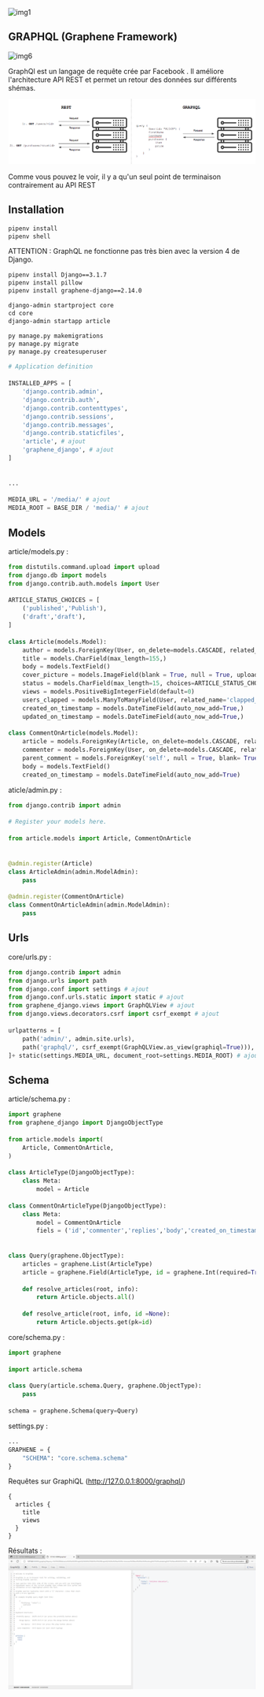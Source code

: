 ![img1](https://images.pexels.com/photos/9034723/pexels-photo-9034723.jpeg?auto=compress&cs=tinysrgb&w=1260&h=750&dpr=1)

## GRAPHQL (Graphene Framework)

![img6](https://graphql-api.com/images/graphql-for-be-devs.png)

GraphQl est un langage de requête crée par Facebook . Il améliore l'architecture API REST et permet un retour des données sur différents shémas.

![img6](./images/graphql.png)


Comme vous pouvez le voir, il y a qu'un seul point de terminaison contrairement au API REST 

## Installation 

```
pipenv install
pipenv shell
```

ATTENTION : GraphQL ne fonctionne pas très bien avec la version 4 de Django.
```
pipenv install Django==3.1.7
pipenv install pillow
pipenv install graphene-django==2.14.0
```


```
django-admin startproject core 
cd core
django-admin startapp article 
```


```
py manage.py makemigrations
py manage.py migrate
py manage.py createsuperuser
```


```py
# Application definition

INSTALLED_APPS = [
    'django.contrib.admin',
    'django.contrib.auth',
    'django.contrib.contenttypes',
    'django.contrib.sessions',
    'django.contrib.messages',
    'django.contrib.staticfiles',
    'article', # ajout
    'graphene_django', # ajout
]


...

MEDIA_URL = '/media/' # ajout
MEDIA_ROOT = BASE_DIR / 'media/' # ajout
```

## Models

article/models.py :
```py
from distutils.command.upload import upload
from django.db import models
from django.contrib.auth.models import User

ARTICLE_STATUS_CHOICES = [
    ('published','Publish'),
    ('draft','draft'),
]

class Article(models.Model):
    author = models.ForeignKey(User, on_delete=models.CASCADE, related_name='articles',)
    title = models.CharField(max_length=155,)
    body = models.TextField()
    cover_picture = models.ImageField(blank = True, null = True, upload_to='articles/coverImages/',)
    status = models.CharField(max_length=15, choices=ARTICLE_STATUS_CHOICES, default='draft',)
    views = models.PositiveBigIntegerField(default=0)
    users_clapped = models.ManyToManyField(User, related_name='clapped_articles', blank=True,)
    created_on_timestamp = models.DateTimeField(auto_now_add=True,)
    updated_on_timestamp = models.DateTimeField(auto_now_add=True,)

class CommentOnArticle(models.Model):
    article = models.ForeignKey(Article, on_delete=models.CASCADE, related_name='article_comments',)
    commenter = models.ForeignKey(User, on_delete=models.CASCADE, related_name='article_comments',)
    parent_comment = models.ForeignKey('self', null = True, blank= True, on_delete=models.CASCADE, related_name='replies',)
    body = models.TextField()
    created_on_timestamp = models.DateTimeField(auto_now_add=True)


```

aticle/admin.py :
```py
from django.contrib import admin

# Register your models here.

from article.models import Article, CommentOnArticle


@admin.register(Article)
class ArticleAdmin(admin.ModelAdmin):
    pass

@admin.register(CommentOnArticle)
class CommentOnArticleAdmin(admin.ModelAdmin):
    pass


```
## Urls
core/urls.py : 
```py
from django.contrib import admin
from django.urls import path
from django.conf import settings # ajout
from django.conf.urls.static import static # ajout
from graphene_django.views import GraphQLView # ajout
from django.views.decorators.csrf import csrf_exempt # ajout

urlpatterns = [
    path('admin/', admin.site.urls),
    path('graphql/', csrf_exempt(GraphQLView.as_view(graphiql=True))), # ajout
]+ static(settings.MEDIA_URL, document_root=settings.MEDIA_ROOT) # ajout
```
## Schema
article/schema.py :
```py
import graphene 
from graphene_django import DjangoObjectType

from article.models import(
    Article, CommentOnArticle,
)

class ArticleType(DjangoObjectType):
    class Meta:
        model = Article

class CommentOnArticleType(DjangoObjectType):
    class Meta:
        model = CommentOnArticle
        fiels = ('id','commenter','replies','body','created_on_timestamp',)


class Query(graphene.ObjectType):
    articles = graphene.List(ArticleType)
    article = graphene.Field(ArticleType, id = graphene.Int(required=True))

    def resolve_articles(root, info):
        return Article.objects.all()

    def resolve_article(root, info, id =None):
        return Article.objects.get(pk=id)
```

core/schema.py :
```py
import graphene

import article.schema

class Query(article.schema.Query, graphene.ObjectType):
    pass

schema = graphene.Schema(query=Query)
```

settings.py : 
```py
...
GRAPHENE = {
    "SCHEMA": "core.schema.schema"
}
```

Requêtes sur GraphiQL (http://127.0.0.1:8000/graphql/)
```
{
  articles {
    title
    views
  }
}
```

Résultats :
![img12](./images/graphql3.png)